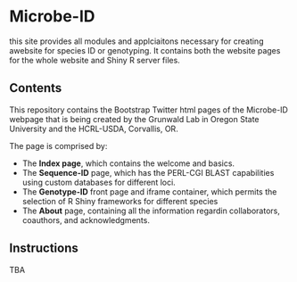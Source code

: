 Microbe-ID
===============

this site provides all modules and applciaitons necessary for creating  awebsite for species ID or genotyping. It contains both the website pages for the whole website and Shiny R server files.

Contents
-----------------
This repository contains the Bootstrap Twitter html pages of the Microbe-ID webpage that is being created by the Grunwald Lab in Oregon State University and the HCRL-USDA, Corvallis, OR.

The page is comprised by:
* The **Index page**, which contains the welcome and basics.
* The **Sequence-ID** page, which has the PERL-CGI BLAST capabilities using custom databases for different loci.
* The **Genotype-ID** front page and iframe container, which permits the selection of R Shiny frameworks for different species
* The **About** page, containing all the information regardin collaborators, coauthors, and acknowledgments.

Instructions
--------------

TBA
